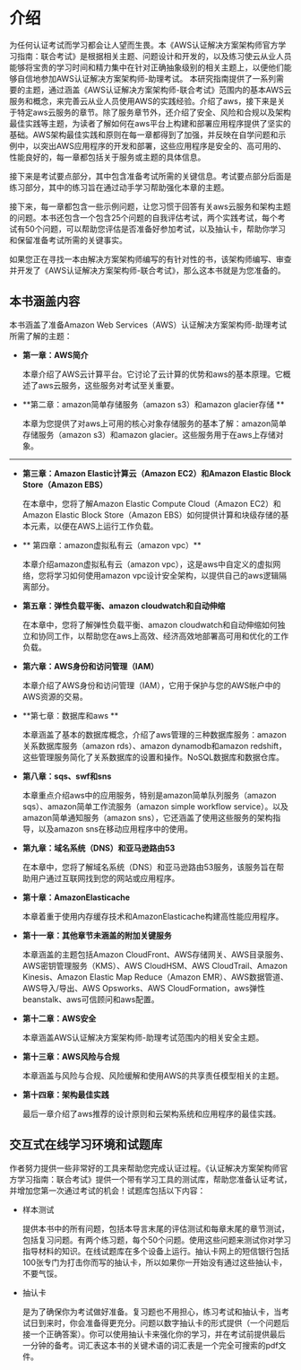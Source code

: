 ﻿# 介绍

为任何认证考试而学习都会让人望而生畏。本《AWS认证解决方案架构师官方学习指南：联合考试》是根据相关主题、问题设计和开发的，以及练习使云从业人员能够将宝贵的学习时间和精力集中在针对正确抽象级别的相关主题上，以便他们能够自信地参加AWS认证解决方案架构师-助理考试。
本研究指南提供了一系列需要的主题，通过涵盖《AWS认证解决方案架构师-联合考试》范围内的基本AWS云服务和概念，来完善云从业人员使用AWS的实践经验。介绍了aws，接下来是关于特定aws云服务的章节。除了服务章节外，还介绍了安全、风险和合规以及架构最佳实践等主题，为读者了解如何在aws平台上构建和部署应用程序提供了坚实的基础。AWS架构最佳实践和原则在每一章都得到了加强，并反映在自学问题和示例中，以突出AWS应用程序的开发和部署，这些应用程序是安全的、高可用的、性能良好的，每一章都包括关于服务或主题的具体信息。

  接下来是考试要点部分，其中包含准备考试所需的关键信息。考试要点部分后面是练习部分，其中的练习旨在通过动手学习帮助强化本章的主题。
  
  接下来，每一章都包含一些示例问题，让您习惯于回答有关aws云服务和架构主题的问题。本书还包含一个包含25个问题的自我评估考试，两个实践考试，每个考试有50个问题，可以帮助您评估是否准备好参加考试，以及抽认卡，帮助你学习和保留准备考试所需的关键事实。

  如果您正在寻找一本由解决方案架构师编写的有针对性的书，该架构师编写、审查并开发了《AWS认证解决方案架构师-联合考试》，那么这本书就是为您准备的。

## 本书涵盖内容
本书涵盖了准备Amazon Web Services（AWS）认证解决方案架构师-助理考试所需了解的主题：
* **第一章：AWS简介**

  本章介绍了AWS云计算平台。它讨论了云计算的优势和aws的基本原理。它概述了aws云服务，这些服务对考试至关重要。

* **第二章：amazon简单存储服务（amazon s3）和amazon glacier存储 **

  本章为您提供了对aws上可用的核心对象存储服务的基本了解：amazon简单存储服务（amazon s3）和amazon glacier。这些服务用于在aws上存储对象。
****
* **第三章：Amazon Elastic计算云（Amazon EC2）和Amazon Elastic Block Store（Amazon EBS）** 

  在本章中，您将了解Amazon Elastic Compute Cloud（Amazon EC2）和Amazon Elastic Block Store（Amazon EBS）如何提供计算和块级存储的基本元素，以便在AWS上运行工作负载。

* ** 第四章：amazon虚拟私有云（amazon vpc）** 

  本章介绍amazon虚拟私有云（amazon vpc），这是aws中自定义的虚拟网络，您将学习如何使用amazon vpc设计安全架构，以提供自己的aws逻辑隔离部分。

* **第五章：弹性负载平衡、amazon cloudwatch和自动伸缩** 

  在本章中，您将了解弹性负载平衡、amazon cloudwatch和自动伸缩如何独立和协同工作，以帮助您在aws上高效、经济高效地部署高可用和优化的工作负载。

* **第六章：AWS身份和访问管理（IAM）** 

  本章介绍了AWS身份和访问管理（IAM），它用于保护与您的AWS帐户中的AWS资源的交易。

* **第七章：数据库和aws **

  本章涵盖了基本的数据库概念，介绍了aws管理的三种数据库服务：amazon关系数据库服务（amazon rds）、amazon dynamodb和amazon redshift，这些管理服务简化了关系数据库的设置和操作。NoSQL数据库和数据仓库。

* **第八章：sqs、swf和sns** 

  本章重点介绍aws中的应用服务，特别是amazon简单队列服务（amazon sqs）、amazon简单工作流服务（amazon simple workflow service）。以及amazon简单通知服务（amazon sns），它还涵盖了使用这些服务的架构指导，以及amazon sns在移动应用程序中的使用。

* **第九章：域名系统（DNS）和亚马逊路由53** 

  在本章中，您将了解域名系统（DNS）和亚马逊路由53服务，该服务旨在帮助用户通过互联网找到您的网站或应用程序。

* **第十章：AmazonElasticache** 

  本章着重于使用内存缓存技术和AmazonElasticache构建高性能应用程序。

* **第十一章：其他章节未涵盖的附加关键服务** 

  本章涵盖的主题包括Amazon CloudFront、AWS存储网关、AWS目录服务、AWS密钥管理服务（KMS）、AWS CloudHSM、AWS CloudTrail、Amazon Kinesis、Amazon Elastic Map Reduce（Amazon EMR）、AWS数据管道、AWS导入/导出、AWS Opsworks、AWS CloudFormation，aws弹性beanstalk、aws可信顾问和aws配置。

* **第十二章：AWS安全** 

  本章涵盖AWS认证解决方案架构师-助理考试范围内的相关安全主题。

* **第十三章：AWS风险与合规** 

  本章涵盖与风险与合规、风险缓解和使用AWS的共享责任模型相关的主题。

* **第十四章：架构最佳实践** 

  最后一章介绍了aws推荐的设计原则和云架构系统和应用程序的最佳实践。
 
## 交互式在线学习环境和试题库

作者努力提供一些非常好的工具来帮助您完成认证过程。《认证解决方案架构师官方学习指南：联合考试》提供一个带有学习工具的测试库，帮助您准备认证考试，并增加您第一次通过考试的机会！试题库包括以下内容：

* 样本测试 

  提供本书中的所有问题，包括本导言末尾的评估测试和每章末尾的章节测试，包括复习问题。有两个练习题，每个50个问题。使用这些问题来测试你对学习指导材料的知识。在线试题库在多个设备上运行。抽认卡网上的短信银行包括100张专门为打击你而写的抽认卡，所以如果你一开始没有通过这些抽认卡，不要气馁。

* 抽认卡

  是为了确保你为考试做好准备。复习题也不用担心，练习考试和抽认卡，当考试日到来时，你会准备得更充分。问题以数字抽认卡的形式提供（一个问题后接一个正确答案）。你可以使用抽认卡来强化你的学习，并在考试前提供最后一分钟的备考。词汇表这本书的关键术语的词汇表是一个完全可搜索的pdf文件。
